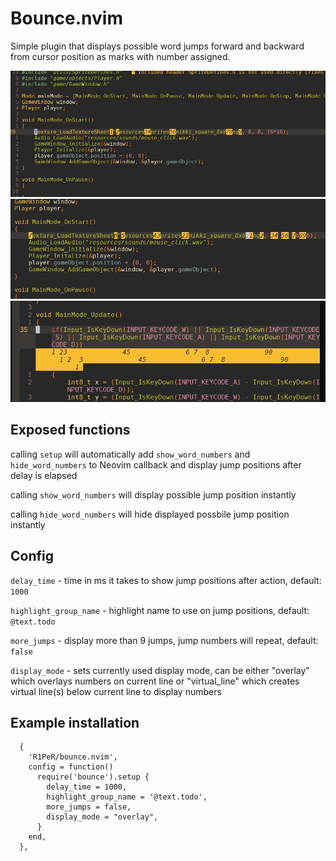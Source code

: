 # Bounce.nvim

Simple plugin that displays possible word jumps forward and backward from cursor position as marks with number assigned.

![Alt text](img/picture_1.JPG?raw=true "Forward possible jump positions")
![Alt text](img/picture_2.JPG?raw=true "Backward possible jump positions")
![Alt text](img/picture_3.JPG?raw=true "Virtual line jump positions")

## Exposed functions

calling `setup` will automatically add `show_word_numbers` and `hide_word_numbers` to Neovim callback and display jump positions after delay is elapsed

calling `show_word_numbers` will display possible jump position instantly

calling `hide_word_numbers` will hide displayed possbile jump position instantly

## Config

`delay_time` - time in ms it takes to show jump positions after action, default: `1000`

`highlight_group_name` - highlight name to use on jump positions, default: `@text.todo`

`more_jumps` - display more than 9 jumps, jump numbers will repeat, default: `false`

`display_mode` - sets currently used display mode, can be either "overlay" which overlays numbers on current line or "virtual_line" which creates virtual line(s) below current line to display numbers

## Example installation

```
  {
    'R1PeR/bounce.nvim',
    config = function()
      require('bounce').setup {
        delay_time = 1000,
        highlight_group_name = '@text.todo',
        more_jumps = false,
        display_mode = "overlay",
      }
    end,
  },
```